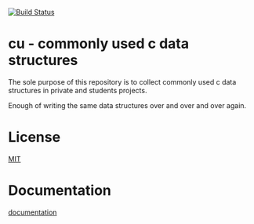 [![Build Status](https://travis-ci.org/bendst/cu.svg?branch=master)](https://travis-ci.org/bendst/cu)

# cu - commonly used c data structures
The sole purpose of this repository is
to collect commonly used c data structures in private and students projects.

Enough of writing the same data structures over and over and over again.

# License
[MIT](./LICENSE.md)

# Documentation
[documentation](https://bendst.github.io/cu/html/index.html)
